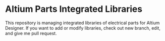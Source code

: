 # Altium Parts Integrated Libraries
This repository is managing integrated libraries of electrical parts for Altium Designer.
If you want to add or modify libraries, check out new branch, edit, and give me pull request.
